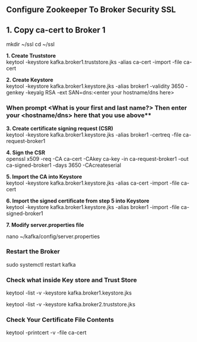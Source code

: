 ## Configure Zookeeper To Broker Security SSL

## 1. Copy ca-cert to Broker 1

mkdir ~/ssl
cd ~/ssl

**1. Create Truststore** <br />
keytool -keystore kafka.broker1.truststore.jks -alias ca-cert -import -file ca-cert

**2. Create Keystore** <br />
keytool -keystore kafka.broker1.keystore.jks -alias broker1 -validity 3650 -genkey -keyalg RSA -ext SAN=dns:<enter your hostname/dns here>

### When prompt <What is your first and last name?> Then enter your <hostname/dns> here that you use above**

**3. Create certificate signing request (CSR)** <br />
keytool -keystore kafka.broker1.keystore.jks -alias broker1 -certreq -file ca-request-broker1

**4. Sign the CSR** <br />
openssl x509 -req -CA ca-cert -CAkey ca-key -in ca-request-broker1 -out ca-signed-broker1 -days 3650 -CAcreateserial

**5. Import the CA into Keystore** <br />
keytool -keystore kafka.broker1.keystore.jks -alias ca-cert -import -file ca-cert

**6. Import the signed certificate from step 5 into Keystore** <br />
keytool -keystore kafka.broker1.keystore.jks -alias broker1 -import -file ca-signed-broker1

**7. Modify server.properties file** <br />

nano ~/kafka/config/server.properties

[](./server-0.properties)

### Restart the Broker

sudo systemctl restart kafka

### Check what inside Key store and Trust Store

keytool -list -v -keystore kafka.broker1.keystore.jks

keytool -list -v -keystore kafka.broker2.truststore.jks

### Check Your Certificate File Contents

keytool -printcert -v -file ca-cert

